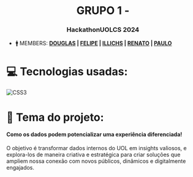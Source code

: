 <h1 align="center">GRUPO 1 - <NOME></h1>
<h3 align="center">HackathonUOLCS 2024</h3>

- 🚹 MEMBERS: **<a href="https://www.linkedin.com/in/<>/">DOUGLAS</a> | <a href="https://www.linkedin.com/in/felaraujo/">FELIPE</a> | <a href="https://www.linkedin.com/in/<>/">ILLICHS</a> | <a href="https://www.linkedin.com/in/<>/">RENATO</a> | <a href="https://www.linkedin.com/in/<>/">PAULO</a>**

<p align="left">

# 💻 Tecnologias usadas:

![CSS3](https://img.shields.io/badge/css3-%231572B6.svg?style=for-the-badge&logo=css3&logoColor=white)

</p>

<p align="left">

# 📑 Tema do projeto:
<h4>Como os dados podem potencializar uma experiência diferenciada!</h4>
O objetivo é transformar dados internos do UOL em insights valiosos, e explora-los de
maneira criativa e estratégica para criar soluções que ampliem nossa conexão com novos
públicos, dinâmicos e digitalmente engajados.
</p>

<p align="left">
</p>
